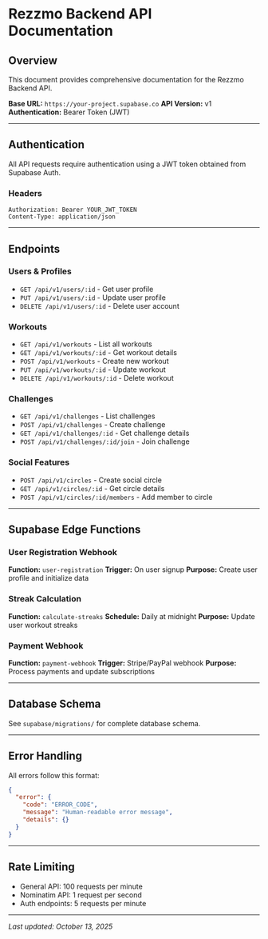 # Rezzmo Backend API Documentation

## Overview
This document provides comprehensive documentation for the Rezzmo Backend API.

**Base URL:** `https://your-project.supabase.co`
**API Version:** v1
**Authentication:** Bearer Token (JWT)

---

## Authentication

All API requests require authentication using a JWT token obtained from Supabase Auth.

### Headers
```
Authorization: Bearer YOUR_JWT_TOKEN
Content-Type: application/json
```

---

## Endpoints

### Users & Profiles
- `GET /api/v1/users/:id` - Get user profile
- `PUT /api/v1/users/:id` - Update user profile
- `DELETE /api/v1/users/:id` - Delete user account

### Workouts
- `GET /api/v1/workouts` - List all workouts
- `GET /api/v1/workouts/:id` - Get workout details
- `POST /api/v1/workouts` - Create new workout
- `PUT /api/v1/workouts/:id` - Update workout
- `DELETE /api/v1/workouts/:id` - Delete workout

### Challenges
- `GET /api/v1/challenges` - List challenges
- `POST /api/v1/challenges` - Create challenge
- `GET /api/v1/challenges/:id` - Get challenge details
- `POST /api/v1/challenges/:id/join` - Join challenge

### Social Features
- `POST /api/v1/circles` - Create social circle
- `GET /api/v1/circles/:id` - Get circle details
- `POST /api/v1/circles/:id/members` - Add member to circle

---

## Supabase Edge Functions

### User Registration Webhook
**Function:** `user-registration`
**Trigger:** On user signup
**Purpose:** Create user profile and initialize data

### Streak Calculation
**Function:** `calculate-streaks`
**Schedule:** Daily at midnight
**Purpose:** Update user workout streaks

### Payment Webhook
**Function:** `payment-webhook`
**Trigger:** Stripe/PayPal webhook
**Purpose:** Process payments and update subscriptions

---

## Database Schema

See `supabase/migrations/` for complete database schema.

---

## Error Handling

All errors follow this format:
```json
{
  "error": {
    "code": "ERROR_CODE",
    "message": "Human-readable error message",
    "details": {}
  }
}
```

---

## Rate Limiting

- General API: 100 requests per minute
- Nominatim API: 1 request per second
- Auth endpoints: 5 requests per minute

---

*Last updated: October 13, 2025*
